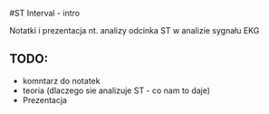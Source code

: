 #ST Interval - intro

Notatki i prezentacja nt. analizy odcinka ST w analizie sygnału EKG

## TODO:
  - komntarz do notatek
  - teoria (dlaczego sie analizuje ST - co nam to daje)
  - Prezentacja
